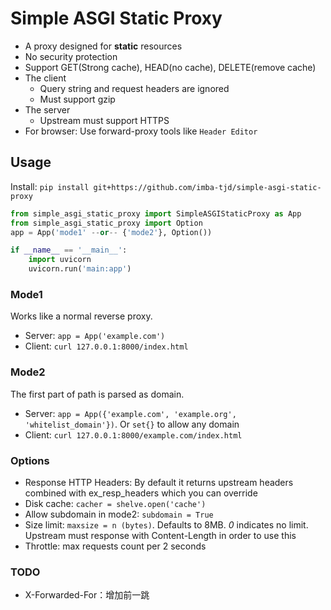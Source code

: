 # Simple ASGI Static Proxy

* A proxy designed for **static** resources
* No security protection
* Support GET(Strong cache), HEAD(no cache), DELETE(remove cache)
* The client
  * Query string and request headers are ignored
  * Must support gzip
* The server
  * Upstream must support HTTPS
* For browser: Use forward-proxy tools like `Header Editor`

## Usage

Install: `pip install git+https://github.com/imba-tjd/simple-asgi-static-proxy`

```py
from simple_asgi_static_proxy import SimpleASGIStaticProxy as App
from simple_asgi_static_proxy import Option
app = App('mode1' --or-- {'mode2'}, Option())

if __name__ == '__main__':
    import uvicorn
    uvicorn.run('main:app')
```

### Mode1

Works like a normal reverse proxy.

* Server: `app = App('example.com')`
* Client: `curl 127.0.0.1:8000/index.html`

### Mode2

The first part of path is parsed as domain.

* Server: `app = App({'example.com', 'example.org', 'whitelist_domain'})`. Or `set{}` to allow any domain
* Client: `curl 127.0.0.1:8000/example.com/index.html`

### Options

* Response HTTP Headers: By default it returns upstream headers combined with ex_resp_headers which you can override
* Disk cache: `cacher = shelve.open('cache')`
* Allow subdomain in mode2: `subdomain = True`
* Size limit: `maxsize = n (bytes)`. Defaults to 8MB. *0* indicates no limit. Upstream must response with Content-Length in order to use this
* Throttle: max requests count per 2 seconds

### TODO

* X-Forwarded-For：增加前一跳
